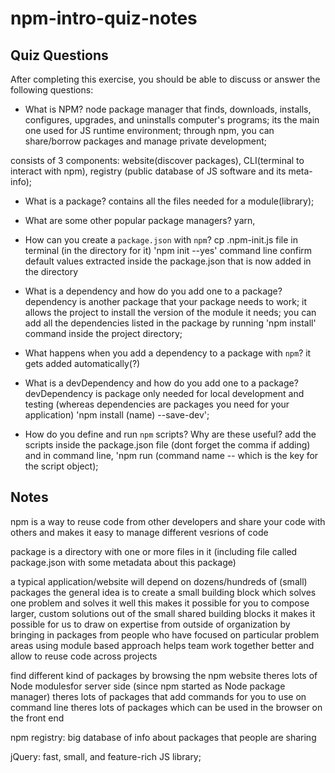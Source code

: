 # npm-intro-quiz-notes

## Quiz Questions

After completing this exercise, you should be able to discuss or answer the following questions:

- What is NPM?
  node package manager that finds, downloads, installs, configures, upgrades, and uninstalls computer's programs; its the main one used for JS runtime environment;
  through npm, you can share/borrow packages and manage private development;

consists of 3 components: website(discover packages), CLI(terminal to interact with npm), registry (public database of JS software and its meta-info);

- What is a package?
  contains all the files needed for a module(library);

- What are some other popular package managers?
  yarn,

- How can you create a `package.json` with `npm`?
  cp .npm-init.js file in terminal (in the directory for it)
  'npm init --yes' command line
  confirm default values extracted inside the package.json that is now added in the directory

- What is a dependency and how do you add one to a package?
  dependency is another package that your package needs to work;
  it allows the project to install the version of the module it needs;
  you can add all the dependencies listed in the package by running 'npm install' command inside the project directory;

- What happens when you add a dependency to a package with `npm`?
  it gets added automatically(?)

- What is a devDependency and how do you add one to a package?
  devDependency is package only needed for local development and testing (whereas dependencies are packages you need for your application)
  'npm install (name) --save-dev';

- How do you define and run `npm` scripts? Why are these useful?
  add the scripts inside the package.json file (dont forget the comma if adding) and in command line, 'npm run (command name -- which is the key for the script object);

## Notes

npm is a way to reuse code from other developers and share your code with others and makes it easy to manage different vesrions of code

package is a directory with one or more files in it (including file called package.json with some metadata about this package)

a typical application/website will depend on dozens/hundreds of (small) packages
the general idea is to create a small building block which solves one problem and solves it well
this makes it possible for you to compose larger, custom solutions out of the small shared building blocks
it makes it possible for us to draw on expertise from outside of organization by bringing in packages from people who have focused on particular problem areas
using module based approach helps team work together better and allow to reuse code across projects

find different kind of packages by browsing the npm website
theres lots of Node modulesfor server side (since npm started as Node package manager)
theres lots of packages that add commands for you to use on command line
theres lots of packages which can be used in the browser on the front end

npm registry: big database of info about packages that people are sharing

jQuery: fast, small, and feature-rich JS library;
